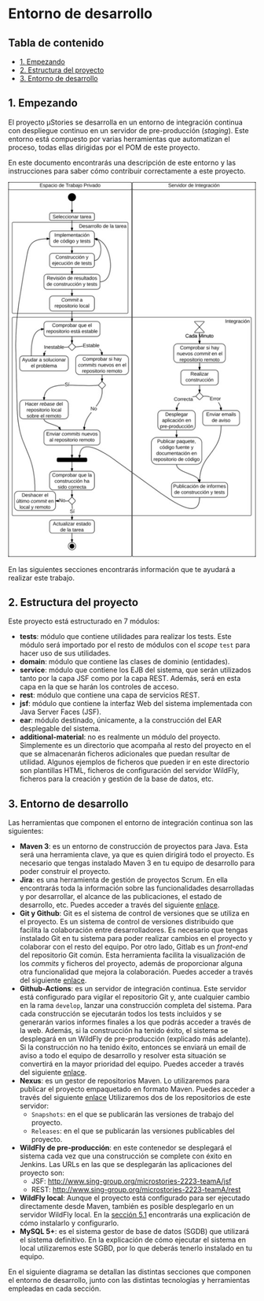 # Entorno de desarrollo

## Tabla de contenido
* [1. Empezando](#1-empezando)
* [2. Estructura del proyecto](#3-estructura-del-proyecto)
* [3. Entorno de desarrollo](#4-entorno-de-desarrollo)

## 1. Empezando

El proyecto μStories se desarrolla en un entorno de integración continua con
despliegue continuo en un servidor de pre-producción (*staging*). Este entorno
está compuesto por varias herramientas que automatizan el proceso, todas ellas
dirigidas por el POM de este proyecto.

En este documento encontrarás una descripción de este entorno y las
instrucciones para saber cómo contribuir correctamente a este proyecto.


![Flujo de vida de desarrollo](additional-material/images/lifecycle.jpg)

En las siguientes secciones encontrarás información que te ayudará a realizar
este trabajo.


## 2. Estructura del proyecto
Este proyecto está estructurado en 7 módulos:

* **tests**:
  módulo que contiene utilidades para realizar los tests. Este módulo será
  importado por el resto de módulos con el *scope* `test` para hacer uso de sus
  utilidades.
* **domain**:
  módulo que contiene las clases de dominio (entidades).
* **service**:
  módulo que contiene los EJB del sistema, que serán utilizados tanto por la capa
  JSF como por la capa REST. Además, será en esta capa en la que se harán los
  controles de acceso.
* **rest**:
  módulo que contiene una capa de servicios REST.
* **jsf**:
  módulo que contiene la interfaz Web del sistema implementada con Java Server
  Faces (JSF).
* **ear**:
  módulo destinado, únicamente, a la construcción del EAR desplegable del
  sistema.
* **additional-material**:
  no es realmente un módulo del proyecto. Simplemente es un directorio
  que acompaña al resto del proyecto en el que se almacenarán ficheros adicionales
  que puedan resultar de utilidad. Algunos ejemplos de ficheros que pueden ir en
  este directorio son plantillas HTML, ficheros de configuración del servidor
  WildFly, ficheros para la creación y gestión de la base de datos, etc.


## 3. Entorno de desarrollo
Las herramientas que componen el entorno de integración continua son las
siguientes:

* **Maven 3**:
  es un entorno de construcción de proyectos para Java. Esta será una herramienta
  clave, ya que es quien dirigirá todo el proyecto. Es necesario que tengas
  instalado Maven 3 en tu equipo de desarrollo para poder construir el proyecto.
* **Jira**:
  es una herramienta de gestión de proyectos Scrum. En ella encontrarás toda la
  información sobre las funcionalidades desarrolladas y por desarrollar, el
  alcance de las publicaciones, el estado de desarrollo, etc. Puedes acceder a
  través del siguiente [enlace](http://www.sing-group.org/dt/kunagi).
* **Git y Github**:
  Git es el sistema de control de versiones que se utiliza en el proyecto. Es un
  sistema de control de versiones distribuido que facilita la colaboración entre
  desarrolladores. Es necesario que tengas instalado Git en tu sistema para poder
  realizar cambios en el proyecto y colaborar con el resto del equipo.
  Por otro lado, Gitlab es un *front-end* del repositorio Git común. Esta
  herramienta facilita la visualización de los *commits* y ficheros del proyecto,
  además de proporcionar alguna otra funcionalidad que mejora la colaboración.
  Puedes acceder a través del siguiente
  [enlace](http://www.sing-group.org/dt/gitlab).
* **Github-Actions**:
  es un servidor de integración continua. Este servidor está configurado para
  vigilar el repositorio Git y, ante cualquier cambio en la rama `develop`,
  lanzar una construcción completa del sistema. Para cada construcción se
  ejecutarán todos los tests incluidos y se generarán varios informes finales a
  los que podrás acceder a través de la web. Además, si la construcción ha tenido
  éxito, el sistema se desplegará en un WildFly de pre-producción (explicado más
  adelante).
  Si la construcción no ha tenido éxito, entonces se enviará un email de aviso a
  todo el equipo de desarrollo y resolver esta situación se convertirá en la
  mayor prioridad del equipo.
  Puedes acceder a través del siguiente
  [enlace](http://www.sing-group.org/dt/jenkins).
* **Nexus**:
  es un gestor de repositorios Maven. Lo utilizaremos para publicar el proyecto
  empaquetado en formato Maven. Puedes acceder a través del siguiente
  [enlace](http://www.sing-group.org/dt/nexus)
  Utilizaremos dos de los repositorios de este servidor:
    * `Snapshots`: en el que se publicarán las versiones de trabajo del proyecto.
    * `Releases`: en el que se publicarán las versiones publicables del proyecto.
* **WildFly de pre-producción**:
  en este contenedor se desplegará el sistema cada vez que una construcción se
  complete con éxito en Jenkins. Las URLs en las que se desplegarán las
  aplicaciones del proyecto son:
    * JSF: http://www.sing-group.org/microstories-2223-teamA/jsf
    * REST: http://www.sing-group.org/microstories-2223-teamA/rest
* **WildFly local**:
  Aunque el proyecto está configurado para ser ejecutado directamente desde
  Maven, también es posible desplegarlo en un servidor WildFly local. En la
  [sección 5.1](#511-ejecución-en-un-wildfly-local) encontrarás una explicación
  de cómo instalarlo y configurarlo.
* **MySQL 5+**:
  es el sistema gestor de base de datos (SGDB) que utilizará el sistema
  definitivo. En la explicación de cómo ejecutar el sistema en local utilizaremos
  este SGBD, por lo que deberás tenerlo instalado en tu equipo.

En el siguiente diagrama se detallan las distintas secciones que componen el
entorno de desarrollo, junto con las distintas tecnologías y herramientas
empleadas en cada sección.
